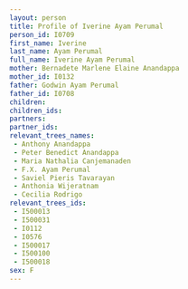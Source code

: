 ```yaml
---
layout: person
title: Profile of Iverine Ayam Perumal
person_id: I0709
first_name: Iverine
last_name: Ayam Perumal
full_name: Iverine Ayam Perumal
mother: Bernadete Marlene Elaine Anandappa
mother_id: I0132
father: Godwin Ayam Perumal
father_id: I0708
children:
children_ids:
partners:
partner_ids:
relevant_trees_names:
 - Anthony Anandappa
 - Peter Benedict Anandappa
 - Maria Nathalia Canjemanaden
 - F.X. Ayam Perumal
 - Saviel Pieris Tavarayan
 - Anthonia Wijeratnam
 - Cecilia Rodrigo
relevant_trees_ids:
 - I500013
 - I500031
 - I0112
 - I0576
 - I500017
 - I500100
 - I500018
sex: F
---
```


